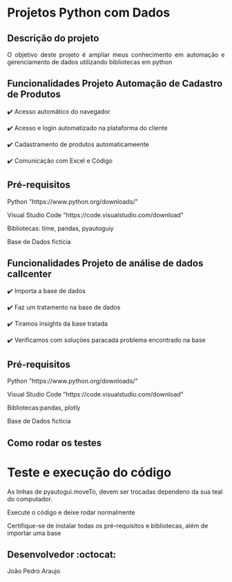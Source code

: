 <h1>Projetos Python com Dados</h1>

## Descrição do projeto 

<p align="justify">
  O objetivo deste projeto é ampliar meus conhecimento em automação e gerenciamento de dados utilizando bibliotecas em python
</p>

## Funcionalidades Projeto Automação de Cadastro de Produtos

:heavy_check_mark: Acesso automático do navegador

:heavy_check_mark: Acesso e login automatizado na plataforma do cliente

:heavy_check_mark: Cadastramento de produtos automaticameente 

:heavy_check_mark: Comunicação com Excel e Código

## Pré-requisitos

<dl>Python "https://www.python.org/downloads/"</dl>
<dl>Visual Studio Code "https://code.visualstudio.com/download"</dl>
<d1>Bibliotecas: time, pandas, pyautoguiy</d1>
<dl>Base de Dados fictícia</dl>


## Funcionalidades Projeto de análise de dados callcenter

:heavy_check_mark: Importa a base de dados

:heavy_check_mark: Faz um tratamento na base de dados

:heavy_check_mark: Tiramos insights da base tratada

:heavy_check_mark: Verificamos com soluções paracada problema encontrado na base


## Pré-requisitos

<dl>Python "https://www.python.org/downloads/"</dl>
<dl>Visual Studio Code "https://code.visualstudio.com/download"</dl>
<d1>Bibliotecas:pandas, plotly</d1>
<dl>Base de Dados fictícia</dl>


## Como rodar os testes



# Teste e execução do código

<p>As linhas de pyautogui.moveTo, devem ser trocadas dependeno da sua teal do computador.</p>
<p>Execute o código e deixe rodar normalmente</p>

<p>Certifique-se de instalar todas os pré-requisitos e bibliotecas, além de importar uma base</p>

## Desenvolvedor :octocat:
João Pedro Araujo
